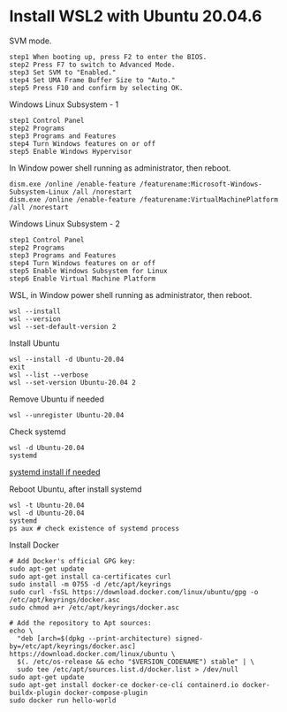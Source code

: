 # Install WSL2 with Ubuntu 20.04.6

SVM mode.
```
step1 When booting up, press F2 to enter the BIOS.
step2 Press F7 to switch to Advanced Mode.
step3 Set SVM to "Enabled."
step4 Set UMA Frame Buffer Size to "Auto."
step5 Press F10 and confirm by selecting OK.
```

Windows Linux Subsystem - 1
```
step1 Control Panel
step2 Programs
step3 Programs and Features
step4 Turn Windows features on or off
step5 Enable Windows Hypervisor
```

In Window power shell running as administrator, then reboot.
```
dism.exe /online /enable-feature /featurename:Microsoft-Windows-Subsystem-Linux /all /norestart
dism.exe /online /enable-feature /featurename:VirtualMachinePlatform /all /norestart
```
Windows Linux Subsystem - 2
```
step1 Control Panel
step2 Programs
step3 Programs and Features
step4 Turn Windows features on or off
step5 Enable Windows Subsystem for Linux
step6 Enable Virtual Machine Platform
```


WSL, in Window power shell running as administrator, then reboot.
```
wsl --install
wsl --version
wsl --set-default-version 2
```

Install Ubuntu
```
wsl --install -d Ubuntu-20.04
exit
wsl --list --verbose
wsl --set-version Ubuntu-20.04 2
```

Remove Ubuntu if needed
```
wsl --unregister Ubuntu-20.04
```

Check systemd
```
wsl -d Ubuntu-20.04
systemd
```
[systemd install if needed](https://github.com/DamionGans/ubuntu-wsl2-systemd-script)  

Reboot Ubuntu, after install systemd
```
wsl -t Ubuntu-20.04
wsl -d Ubuntu-20.04
systemd
ps aux # check existence of systemd process
```

Install Docker
```
# Add Docker's official GPG key:
sudo apt-get update
sudo apt-get install ca-certificates curl
sudo install -m 0755 -d /etc/apt/keyrings
sudo curl -fsSL https://download.docker.com/linux/ubuntu/gpg -o /etc/apt/keyrings/docker.asc
sudo chmod a+r /etc/apt/keyrings/docker.asc

# Add the repository to Apt sources:
echo \
  "deb [arch=$(dpkg --print-architecture) signed-by=/etc/apt/keyrings/docker.asc] https://download.docker.com/linux/ubuntu \
  $(. /etc/os-release && echo "$VERSION_CODENAME") stable" | \
  sudo tee /etc/apt/sources.list.d/docker.list > /dev/null
sudo apt-get update
sudo apt-get install docker-ce docker-ce-cli containerd.io docker-buildx-plugin docker-compose-plugin
sudo docker run hello-world
```





